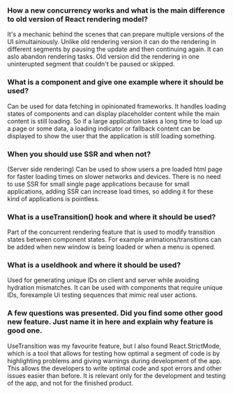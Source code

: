 ### How a new concurrency works and what is the main difference to old version of React rendering model?

It's a mechanic behind the scenes that can prepare multiple versions of the UI simultainiously. Unlike old rendering version it can do the rendering in different segments by pausing the update and then continuing again. It can aslo abandon rendering tasks. Old version did the rendering in one uninterupted segment that couldn't be paused or skipped.



### What is a <Suspence> component and give one example where it should be used?

Can be used for data fetching in opinionated frameworks. It handles loading states of components and can display placeholder content while the main content is still loading. So if a large application takes a long time to load up a page or some data, a loading indicator or fallback content can be displayed to show the user that the application is still loading something.


### When you should use SSR and when not?

(Server side rendering) Can be used to show users a pre loaded html page for faster loading times on slower networks and devices.
There is no need to use SSR for small single page applications because for small applications, adding SSR can increase load times, so adding it for these kind of applications is pointless.



### What is a useTransition() hook and where it should be used?

Part of the concurrent rendering feature that is used to modify transition states between component states. For example animations/transitions can be added when new window is being loaded or when a menu is opened.


### What is a useIdhook and where it should be used?

Used for generating unique IDs on client and server while avoiding hydration mismatches. It can be used with components that require unique IDs, forexample Ui testing sequences that mimic real user actions.



### A few questions was presented. Did you find some other good new feature. Just name it in here and explain why feature is good one.

UseTransition was my favourite feature, but I also found React.StrictMode, which is a tool that allows for testing how optimal a segment of code is by highlighting problems and giving warnings during development of the app. This allows the developers to write optimal code and spot errors and other issues easier than before. It is relevant only for the development and testing of the app, and not for the finished product.


